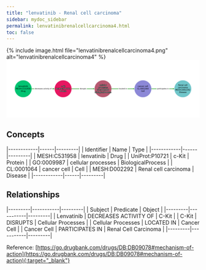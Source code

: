 ```yaml
---
title: "lenvatinib - Renal cell carcinoma"
sidebar: mydoc_sidebar
permalink: lenvatinibrenalcellcarcinoma4.html
toc: false 
---
```


{% include image.html file="lenvatinibrenalcellcarcinoma4.png" alt="lenvatinibrenalcellcarcinoma4" %}![Path Visualization](/images/lenvatinibrenalcellcarcinoma4.png)

## Concepts

|------------|------|---------|
| Identifier | Name | Type    |
|------------|------|---------|
| MESH:C531958 | lenvatinib | Drug |
| UniProt:P10721 | c-Kit | Protein |
| GO:0009987 | cellular processes | BiologicalProcess |
| CL:0001064 | cancer cell | Cell |
| MESH:D002292 | Renal cell carcinoma | Disease |
|------------|------|---------|

## Relationships

|---------|-----------|---------|
| Subject | Predicate | Object  |
|---------|-----------|---------|
| Lenvatinib | DECREASES ACTIVITY OF | C-Kit |
| C-Kit | DISRUPTS | Cellular Processes |
| Cellular Processes | LOCATED IN | Cancer Cell |
| Cancer Cell | PARTICIPATES IN | Renal Cell Carcinoma |
|---------|-----------|---------|

Reference: [https://go.drugbank.com/drugs/DB:DB09078#mechanism-of-action](https://go.drugbank.com/drugs/DB:DB09078#mechanism-of-action){:target="_blank"}